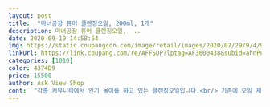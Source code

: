 ```yaml
---
layout: post 
title:  "마녀공장 퓨어 클렌징오일, 200ml, 1개" 
description: 마녀공장 퓨어 클렌징오일,  ..
date: 2020-09-19 14:58:54 
img: https://static.coupangcdn.com/image/retail/images/2020/07/29/9/4/948a14c0-7624-49a3-9315-8aca4a4dc715.jpg 
linkUrl: https://link.coupang.com/re/AFFSDP?lptag=AF3600438&subid=ahnPublicAsk&pageKey=2016830475&itemId=3430636189&vendorItemId=71207420901&traceid=V0-113-45d6a6176aef1d25 
categories: [1010] 
color: 4374D9 
price: 15500 
author: Ask View Shop 
cont:  "각종 커뮤니티에서 인기 몰이를 하고 있는 클렌징오일입니다.<br/> 기존에 오일 제품을 사용한 적이 있었는데, 마녀제품은 다른 것보다 순한 느낌입니다.<br/><br/>귀찮아서 어지간하믄 상품평 안남기는데 요건 남겨야겠네요 이거슨 모공클렌졉니다.<br/>  모공이 사라져요 겁나좋네요<br/>기름은 기름으로 닦아 내는 것이 요즘 트렌드죠?<br/>많은 사람들이 추천한다고 해서 모든 사람에게 베스트는 아닙니다.<br/> 본인에게 맞는 제품을 찾아나서는데 참고만 하시기 바랍니다.<br/><br/>사용감 가볍고 좋아요 끈적임 없이 싹 닦여나가고<br/>산뜻해서 만족해요<br/>순한 대신 다른 오일 제품은 사용할 때 느꼈던 피지가 밀려 나오는 짜릿함은 없습니다.<br/> 피지를 녹인다고 하던데 이 부분은 한 달 이상 장기로 사용해야 느낄 수 있어 보입니다.<br/> (저는 아직 모르겠습니다.<br/>)<br/>참고로 저는 지성 중에 지성입니다.<br/> 이번에 클렌징오일 구입하면서 같은 시기에 구입한 Lu 숯 비누가 더 효과적인 느낌이네요.<br/><br/>" 
---
```

